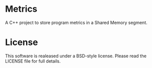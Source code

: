 Metrics
=======

A C++ project to store program metrics in a Shared Memory segment.


License
=======

This software is realeased under a BSD-style license. Please read the LICENSE file for
full details.
